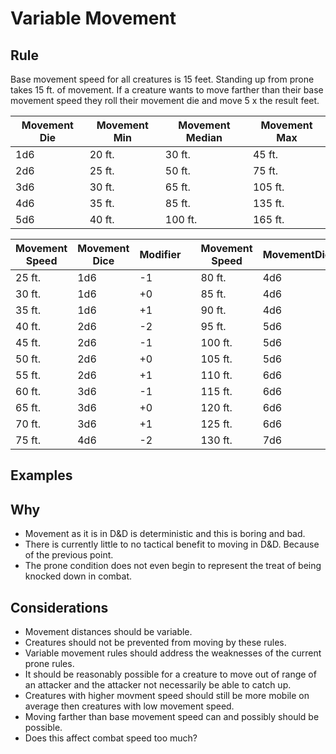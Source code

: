 # Variable Movement

## Rule

Base movement speed for all creatures is 15 feet. Standing up from prone takes 15 ft. of movement. If a creature wants to move farther than their base movement speed they roll their movement die and move 5 x the result feet. 

|Movement Die|Movement Min|Movement Median|Movement Max|
|---|---|---|---|
|1d6|20 ft.|30 ft.|45 ft.|
|2d6|25 ft.|50 ft.|75 ft.|
|3d6|30 ft.|65 ft.|105 ft.|
|4d6|35 ft.|85 ft.|135 ft.|
|5d6|40 ft.|100 ft.|165 ft.|

|Movement Speed|Movement Dice|Modifier||Movement Speed|MovementDice|Modifier||Movement Speed|MovementDice|Modifier
|---|---|---|---|---|---|---|---|---|---|---|
|25 ft.|1d6|-1||80 ft.|4d6|-1||135 ft.|7d6|+1|
|30 ft.|1d6|+0||85 ft.|4d6|+0||140 ft.|8d6|-2| 
|35 ft.|1d6|+1||90 ft.|4d6|+1||145 ft.|8d6|-1|
|40 ft.|2d6|-2||95 ft.|5d6|-1||150 ft.|8d6|+0|
|45 ft.|2d6|-1||100 ft.|5d6|+0||155 ft.|8d6|+1|
|50 ft.|2d6|+0||105 ft.|5d6|+1||160 ft.|9d6|-1|
|55 ft.|2d6|+1||110 ft.|6d6|-2||165 ft.|9d6|+0|
|60 ft.|3d6|-1||115 ft.|6d6|-1||170 ft.|9d6|+1|
|65 ft.|3d6|+0||120 ft.|6d6|+0||175 ft.|10d6|-1|
|70 ft.|3d6|+1||125 ft.|6d6|+1||180 ft.|10d6|+0|
|75 ft.|4d6|-2||130 ft.|7d6|-1||185 ft.|10d6|+1|

## Examples

## Why

- Movement as it is in D&D is deterministic and this is boring and bad.
- There is currently little to no tactical benefit to moving in D&D. Because of the previous point.
- The prone condition does not even begin to represent the treat of being knocked down in combat. 

## Considerations
- Movement distances should be variable.
- Creatures should not be prevented from moving by these rules.
- Variable movement rules should address the weaknesses of the current prone rules.
- It should be reasonably possible for a creature to move out of range of an attacker and the attacker not necessarily be able to catch up.
- Creatures with higher movment speed should still be more mobile on average then creatures with low movement speed. 
- Moving farther than base movement speed can and possibly should be possible. 
- Does this affect combat speed too much?
